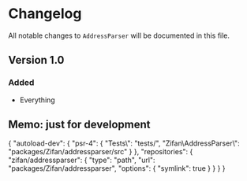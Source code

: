 # Changelog

All notable changes to `AddressParser` will be documented in this file.

## Version 1.0

### Added
- Everything

## Memo: just for development
{
    "autoload-dev": {
        "psr-4": {
            "Tests\\": "tests/",
            "Zifan\\AddressParser\\": "packages/Zifan/addressparser/src"
        }
    },
    "repositories": {
        "zifan/addressparser": {
            "type": "path",
            "url": "packages/Zifan/addressparser",
            "options": {
                "symlink": true
            }
        }
    }
}